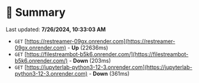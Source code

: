 # 📖 Summary
Last updated: **7/26/2024, 10:33:03 AM**

- `GET` [https://restreamer-09gx.onrender.com](https://restreamer-09gx.onrender.com) - **Up** (22636ms)
- `GET` [https://filestreambot-b5k6.onrender.com/](https://filestreambot-b5k6.onrender.com/) - **Down** (203ms)
- `GET` [https://jupyterlab-python3-12-3.onrender.com](https://jupyterlab-python3-12-3.onrender.com) - **Down** (361ms)
